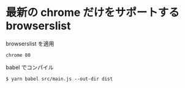 # 最新の chrome だけをサポートする browserslist

browserslist を適用

```
chrome 80
```

babel でコンパイル

```
$ yarn babel src/main.js --out-dir dist
```
